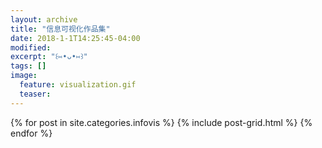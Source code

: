 ```yaml
---
layout: archive
title: "信息可视化作品集"
date: 2018-1-1T14:25:45-04:00
modified:
excerpt: "꒰⑅•ᴗ•⑅꒱"
tags: []
image: 
  feature: visualization.gif
  teaser:
---
```



<div class="tiles">
{% for post in site.categories.infovis %}
  {% include post-grid.html %}
{% endfor %}
</div><!-- /.tiles 把所有categories 有 infovis 的列出来-->